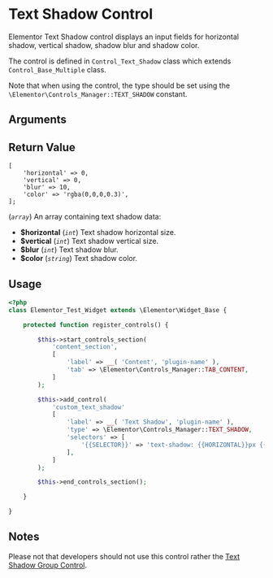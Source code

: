 # Text Shadow Control

Elementor Text Shadow control displays an input fields for horizontal shadow, vertical shadow, shadow blur and shadow color.

The control is defined in `Control_Text_Shadow` class which extends `Control_Base_Multiple` class.

Note that when using the control, the type should be set using the `\Elementor\Controls_Manager::TEXT_SHADOW` constant.

## Arguments


## Return Value

```
[
	'horizontal' => 0,
	'vertical' => 0,
	'blur' => 10,
	'color' => 'rgba(0,0,0,0.3)',
];
```

(_`array`_) An array containing text shadow data:

* **$horizontal** (_`int`_) Text shadow horizontal size.
* **$vertical** (_`int`_) Text shadow vertical size.
* **$blur** (_`int`_) Text shadow blur.
* **$color** (_`string`_) Text shadow color.

## Usage

```php {14-23}
<?php
class Elementor_Test_Widget extends \Elementor\Widget_Base {

	protected function register_controls() {

		$this->start_controls_section(
			'content_section',
			[
				'label' => __( 'Content', 'plugin-name' ),
				'tab' => \Elementor\Controls_Manager::TAB_CONTENT,
			]
		);

		$this->add_control(
			'custom_text_shadow'
			[
				'label' => __( 'Text Shadow', 'plugin-name' ),
				'type' => \Elementor\Controls_Manager::TEXT_SHADOW,
				'selectors' => [
					'{{SELECTOR}}' => 'text-shadow: {{HORIZONTAL}}px {{VERTICAL}}px {{BLUR}}px {{COLOR}};',
				],
			]
		);

		$this->end_controls_section();

	}

}
```

## Notes

Please not that developers should not use this control rather the [Text Shadow Group Control](./group-control-text-shadow).
